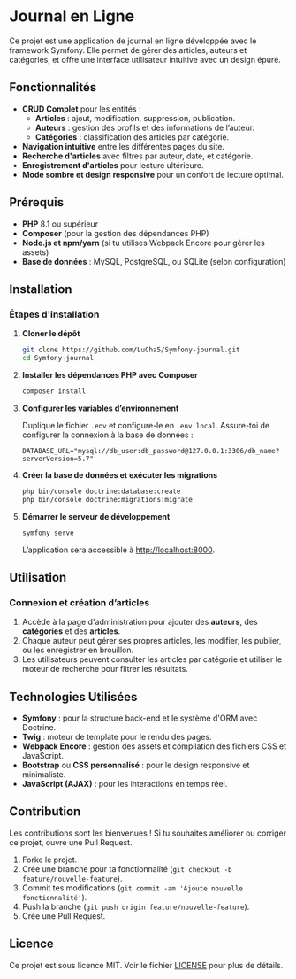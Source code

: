 # Journal en Ligne

Ce projet est une application de journal en ligne développée avec le framework Symfony. Elle permet de gérer des articles, auteurs et catégories, et offre une interface utilisateur intuitive avec un design épuré.

## Fonctionnalités

- **CRUD Complet** pour les entités :
  - **Articles** : ajout, modification, suppression, publication.
  - **Auteurs** : gestion des profils et des informations de l’auteur.
  - **Catégories** : classification des articles par catégorie.
- **Navigation intuitive** entre les différentes pages du site.
- **Recherche d'articles** avec filtres par auteur, date, et catégorie.
- **Enregistrement d'articles** pour lecture ultérieure.
- **Mode sombre et design responsive** pour un confort de lecture optimal.
  
## Prérequis

- **PHP** 8.1 ou supérieur
- **Composer** (pour la gestion des dépendances PHP)
- **Node.js et npm/yarn** (si tu utilises Webpack Encore pour gérer les assets)
- **Base de données** : MySQL, PostgreSQL, ou SQLite (selon configuration)

## Installation

### Étapes d'installation

1. **Cloner le dépôt**

   ```bash
   git clone https://github.com/LuCha5/Symfony-journal.git
   cd Symfony-journal
   ```

2. **Installer les dépendances PHP avec Composer**

   ```bash
   composer install
   ```

3. **Configurer les variables d’environnement**

   Duplique le fichier `.env` et configure-le en `.env.local`. Assure-toi de configurer la connexion à la base de données :

   ```
   DATABASE_URL="mysql://db_user:db_password@127.0.0.1:3306/db_name?serverVersion=5.7"
   ```

4. **Créer la base de données et exécuter les migrations**

   ```bash
   php bin/console doctrine:database:create
   php bin/console doctrine:migrations:migrate
   ```

5. **Démarrer le serveur de développement**

   ```bash
   symfony serve
   ```

   L’application sera accessible à [http://localhost:8000](http://localhost:8000).

## Utilisation

### Connexion et création d’articles

1. Accède à la page d'administration pour ajouter des **auteurs**, des **catégories** et des **articles**.
2. Chaque auteur peut gérer ses propres articles, les modifier, les publier, ou les enregistrer en brouillon.
3. Les utilisateurs peuvent consulter les articles par catégorie et utiliser le moteur de recherche pour filtrer les résultats.

## Technologies Utilisées

- **Symfony** : pour la structure back-end et le système d'ORM avec Doctrine.
- **Twig** : moteur de template pour le rendu des pages.
- **Webpack Encore** : gestion des assets et compilation des fichiers CSS et JavaScript.
- **Bootstrap** ou **CSS personnalisé** : pour le design responsive et minimaliste.
- **JavaScript (AJAX)** : pour les interactions en temps réel.

## Contribution

Les contributions sont les bienvenues ! Si tu souhaites améliorer ou corriger ce projet, ouvre une Pull Request.

1. Forke le projet.
2. Crée une branche pour ta fonctionnalité (`git checkout -b feature/nouvelle-feature`).
3. Commit tes modifications (`git commit -am 'Ajoute nouvelle fonctionnalité'`).
4. Push la branche (`git push origin feature/nouvelle-feature`).
5. Crée une Pull Request.

## Licence

Ce projet est sous licence MIT. Voir le fichier [LICENSE](LICENSE) pour plus de détails.
